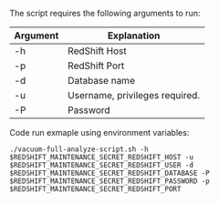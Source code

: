 The script requires the following arguments to run: 
	
| Argument  | Explanation |
| ------------- | ------------- |
| -h  | RedShift Host  |
| -p  | RedShift Port  |
| -d  | Database name  |
| -u  | Username, privileges required.  |
| -P  | Password  |  
		   

Code run exmaple using environment variables:

```./vacuum-full-analyze-script.sh -h $REDSHIFT_MAINTENANCE_SECRET_REDSHIFT_HOST -u $REDSHIFT_MAINTENANCE_SECRET_REDSHIFT_USER -d $REDSHIFT_MAINTENANCE_SECRET_REDSHIFT_DATABASE -P $REDSHIFT_MAINTENANCE_SECRET_REDSHIFT_PASSWORD -p $REDSHIFT_MAINTENANCE_SECRET_REDSHIFT_PORT```


